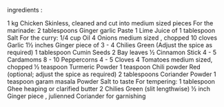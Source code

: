 ingredients : 

1 kg Chicken Skinless, cleaned and cut into medium sized pieces
For the marinade:
2 tablespoons Ginger garlic Paste
1 Lime Juice of
1 tablespoon Salt
For the curry:
1/4 cup Oil
4 Onions medium sized , chopped
10 cloves Garlic
1½ inches Ginger piece of
3 - 4 Chilies Green (Adjust the spice as required)
1 tablespoon Cumin Seeds
2 Bay leaves
½ Cinnamon Stick
4 - 5 Cardamoms
8 - 10 Peppercorns
4 - 5 Cloves
4 Tomatoes medium sized, chopped
½ teaspoon Turmeric Powder
1 teaspoon Chili powder Red (optional; adjust the spice as required)
2 tablespoons Coriander Powder
1 teaspoon garam masala Powder
Salt to taste
For tempering:
1 tablespoon Ghee heaping or clarified butter
2 Chilies Green (slit lengthwise)
½ inch Ginger piece , julienned
Coriander for garnishing
